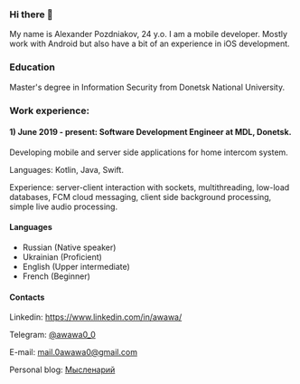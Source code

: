 ### Hi there 👋

My name is Alexander Pozdniakov, 24 y.o. I am a mobile developer. Mostly work with Android but also have a bit of an experience in iOS development.

### Education
Master's degree in Information Security from Donetsk National University.

### Work experience:

#### 1) June 2019 - present: Software Development Engineer at MDL, Donetsk.
Developing mobile and server side applications for home intercom system.

Languages: Kotlin, Java, Swift.

Experience: server-client interaction with sockets, multithreading, low-load databases, FCM cloud messaging, client side background processing, simple live audio processing.

#### Languages

* Russian (Native speaker)
* Ukrainian (Proficient)
* English (Upper intermediate)
* French (Beginner)

#### Contacts

Linkedin: https://www.linkedin.com/in/awawa/

Telegram: [@awawa0_0](https://t.me/awawa0_0)

E-mail: mail.0awawa0@gmail.com

Personal blog: [Мысленарий](https://t.me/thinkatorium)
